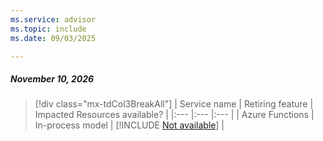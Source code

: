 ```yaml
---
ms.service: advisor
ms.topic: include
ms.date: 09/03/2025

---
```


##### November 10, 2026

> [!div class="mx-tdCol3BreakAll"]
> | Service name | Retiring feature | Impacted Resources available? |
> |:--- |:--- |:--- |
> | Azure Functions | In-process model | [!INCLUDE [Not available](../../includes/inline-reusable-text/not-available-option.md)] |
